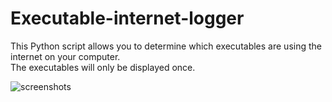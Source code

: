 # Executable-internet-logger
This Python script allows you to determine which executables are using the internet on your computer.  
The executables will only be displayed once.  
  
![screenshots](https://media.discordapp.net/attachments/706932420615864332/1218599603826593883/image.png?ex=66084052&is=65f5cb52&hm=53495db9c81c517e134c8fe7b5b64d8b5bc893df5920aed0682d66e538983e11&=&format=webp&quality=lossless&width=1407&height=608)
